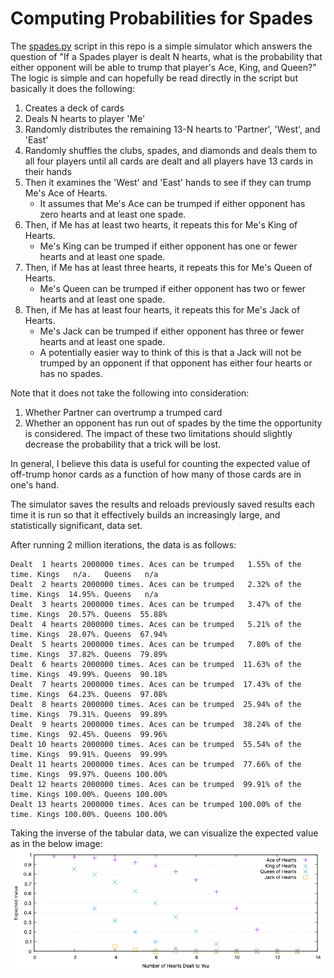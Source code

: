 # Computing Probabilities for Spades

The [spades.py](spades.py) script in this repo is a simple simulator which answers the question of "If a Spades player is dealt N hearts, what is the probability that either opponent will be able to trump that player's Ace, King, and Queen?" The logic is simple and can hopefully be read directly in the script but basically it does the following:
1. Creates a deck of cards
2. Deals N hearts to player 'Me'
3. Randomly distributes the remaining 13-N hearts to 'Partner', 'West', and 'East'
4. Randomly shuffles the clubs, spades, and diamonds and deals them to all four players until all cards are dealt and all players have 13 cards in their hands
5. Then it examines the 'West' and 'East' hands to see if they can trump Me's Ace of Hearts. 
    - It assumes that Me's Ace can be trumped if either opponent has zero hearts and at least one spade.
6. Then, if Me has at least two hearts, it repeats this for Me's King of Hearts.
    - Me's King can be trumped if either opponent has one or fewer hearts and at least one spade.
7. Then, if Me has at least three hearts, it repeats this for Me's Queen of Hearts.
    - Me's Queen can be trumped if either opponent has two or fewer hearts and at least one spade.
8. Then, if Me has at least four hearts, it repeats this for Me's Jack of Hearts.
    - Me's Jack can be trumped if either opponent has three or fewer hearts and at least one spade.
    - A potentially easier way to think of this is that a Jack will not be trumped by an opponent if that opponent has either four hearts or has no spades.

Note that it does not take the following into consideration:
1. Whether Partner can overtrump a trumped card
2. Whether an opponent has run out of spades by the time the opportunity is considered.
The impact of these two limitations should slightly decrease the probability that a trick will be lost.

In general, I believe this data is useful for counting the expected value of off-trump honor cards as a function of how many of those cards are in one's hand.

The simulator saves the results and reloads previously saved results each time it is run so that it effectively builds an increasingly large, and statistically significant, data set. 

After running 2 million iterations, the data is as follows:
```
Dealt  1 hearts 2000000 times. Aces can be trumped   1.55% of the time. Kings   n/a.   Queens   n/a
Dealt  2 hearts 2000000 times. Aces can be trumped   2.32% of the time. Kings  14.95%. Queens   n/a
Dealt  3 hearts 2000000 times. Aces can be trumped   3.47% of the time. Kings  20.57%. Queens  55.88%
Dealt  4 hearts 2000000 times. Aces can be trumped   5.21% of the time. Kings  28.07%. Queens  67.94%
Dealt  5 hearts 2000000 times. Aces can be trumped   7.80% of the time. Kings  37.82%. Queens  79.89%
Dealt  6 hearts 2000000 times. Aces can be trumped  11.63% of the time. Kings  49.99%. Queens  90.18%
Dealt  7 hearts 2000000 times. Aces can be trumped  17.43% of the time. Kings  64.23%. Queens  97.08%
Dealt  8 hearts 2000000 times. Aces can be trumped  25.94% of the time. Kings  79.31%. Queens  99.89%
Dealt  9 hearts 2000000 times. Aces can be trumped  38.24% of the time. Kings  92.45%. Queens  99.96%
Dealt 10 hearts 2000000 times. Aces can be trumped  55.54% of the time. Kings  99.91%. Queens  99.99%
Dealt 11 hearts 2000000 times. Aces can be trumped  77.66% of the time. Kings  99.97%. Queens 100.00%
Dealt 12 hearts 2000000 times. Aces can be trumped  99.91% of the time. Kings 100.00%. Queens 100.00%
Dealt 13 hearts 2000000 times. Aces can be trumped 100.00% of the time. Kings 100.00%. Queens 100.00%
```

Taking the inverse of the tabular data, we can visualize the expected value as in the below image:
![Expected Value](spades.png?raw=true "Expected Value")
